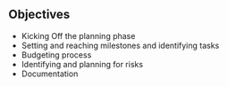 ## Objectives

- Kicking Off the planning phase
- Setting and reaching milestones and identifying tasks
- Budgeting process
- Identifying and planning for risks
- Documentation
